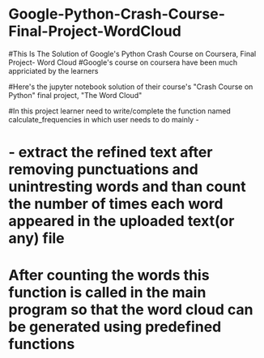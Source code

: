 # Google-Python-Crash-Course-Final-Project-WordCloud
#This Is The Solution of Google's Python Crash Course on Coursera, Final Project- Word Cloud
#Google's course on coursera have been much appriciated by the learners

#Here's the jupyter notebook solution of their course's "Crash Course on Python" final project, "The Word Cloud"

#In this project learner need to write/complete the function named calculate_frequencies in which user needs to do mainly - 
# - extract the refined text after removing punctuations and unintresting words and than count the number of times each word appeared in the uploaded text(or any) file

# After counting the words this function is called in the main program so that the word cloud can be generated using predefined functions
